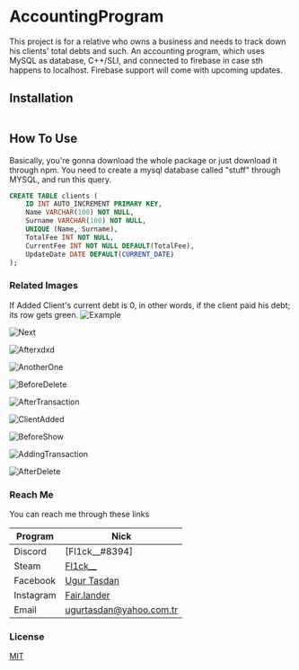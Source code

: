 # AccountingProgram
This project is for a relative who owns a business and needs to track down his clients' total debts and such. An accounting program, which uses MySQL as database, C++/SLI, and connected to firebase in case sth happens to localhost. Firebase support will come with upcoming updates.

## Installation
```bash

```

## How To Use
Basically, you're gonna download the whole package or just download it through npm. You need to create a mysql database called "stuff" through MYSQL, and run this query.
```SQL
CREATE TABLE clients (
    ID INT AUTO_INCREMENT PRIMARY KEY,
    Name VARCHAR(100) NOT NULL,
    Surname VARCHAR(100) NOT NULL,
    UNIQUE (Name, Surname),
    TotalFee INT NOT NULL,
    CurrentFee INT NOT NULL DEFAULT(TotalFee),
    UpdateDate DATE DEFAULT(CURRENT_DATE)
);
```
### Related Images
If Added Client's current debt is 0, in other words, if the client paid his debt; its row gets green.
![Example](https://user-images.githubusercontent.com/42900996/99983164-8f86a680-2dbc-11eb-9aff-acaae0bfab68.jpg)

![Next](https://user-images.githubusercontent.com/42900996/99983168-90b7d380-2dbc-11eb-9d42-497de755a1d3.jpg)

![Afterxdxd](https://user-images.githubusercontent.com/42900996/99983169-90b7d380-2dbc-11eb-8163-4c37e99a1ca5.jpg)

![AnotherOne](https://user-images.githubusercontent.com/42900996/99983171-91506a00-2dbc-11eb-88e5-8d2c3b3b7684.jpg)

![BeforeDelete](https://user-images.githubusercontent.com/42900996/99983174-91e90080-2dbc-11eb-8330-d8fccae1ff07.jpg)

![AfterTransaction](https://user-images.githubusercontent.com/42900996/99983178-944b5a80-2dbc-11eb-9041-77ea272360be.jpg)

![ClientAdded](https://user-images.githubusercontent.com/42900996/99983180-94e3f100-2dbc-11eb-8379-0845dd048b26.jpg)

![BeforeShow](https://user-images.githubusercontent.com/42900996/99983181-94e3f100-2dbc-11eb-81e4-fd742e668fab.jpg)

![AddingTransaction](https://user-images.githubusercontent.com/42900996/99983182-957c8780-2dbc-11eb-9083-676c6731754b.jpg)

![AfterDelete](https://user-images.githubusercontent.com/42900996/99983194-98777800-2dbc-11eb-94da-6d27dc0d1012.jpg)

### Reach Me

You can reach me through these links

| Program | Nick |
| ------ | ------ |
| Discord | [Fl1ck__#8394] |
| Steam | [Fl1ck__](https://steamcommunity.com/id/lolmylifesucks) |
| Facebook | [Ugur Tasdan](https://www.facebook.com/ugur.tasdan.14/) |
| Instagram | [Fair.lander](https://www.instagram.com/fair.lander/) |
| Email | [ugurtasdan@yahoo.com.tr](mailto:ugurtasdan@yahoo.com.tr) |

### License
[MIT](https://choosealicense.com/licenses/mit/)
